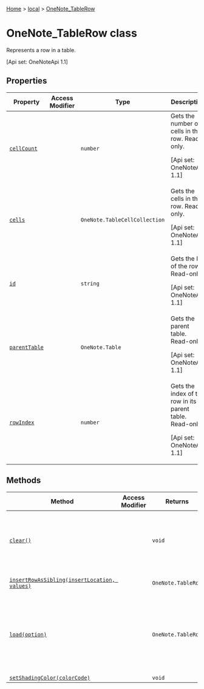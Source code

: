[Home](./index) &gt; [local](local.md) &gt; [OneNote\_TableRow](local.onenote_tablerow.md)

# OneNote\_TableRow class

Represents a row in a table. 

 \[Api set: OneNoteApi 1.1\]

## Properties

|  Property | Access Modifier | Type | Description |
|  --- | --- | --- | --- |
|  [`cellCount`](local.onenote_tablerow.cellcount.md) |  | `number` | Gets the number of cells in the row. Read-only. <p/> \[Api set: OneNoteApi 1.1\] |
|  [`cells`](local.onenote_tablerow.cells.md) |  | `OneNote.TableCellCollection` | Gets the cells in the row. Read-only. <p/> \[Api set: OneNoteApi 1.1\] |
|  [`id`](local.onenote_tablerow.id.md) |  | `string` | Gets the ID of the row. Read-only. <p/> \[Api set: OneNoteApi 1.1\] |
|  [`parentTable`](local.onenote_tablerow.parenttable.md) |  | `OneNote.Table` | Gets the parent table. Read-only. <p/> \[Api set: OneNoteApi 1.1\] |
|  [`rowIndex`](local.onenote_tablerow.rowindex.md) |  | `number` | Gets the index of the row in its parent table. Read-only. <p/> \[Api set: OneNoteApi 1.1\] |

## Methods

|  Method | Access Modifier | Returns | Description |
|  --- | --- | --- | --- |
|  [`clear()`](local.onenote_tablerow.clear.md) |  | `void` | Clears the contents of the row. <p/> \[Api set: OneNoteApi 1.1\] |
|  [`insertRowAsSibling(insertLocation, values)`](local.onenote_tablerow.insertrowassibling.md) |  | `OneNote.TableRow` | Inserts a row before or after the current row. |
|  [`load(option)`](local.onenote_tablerow.load.md) |  | `OneNote.TableRow` | Queues up a command to load the specified properties of the object. You must call "context.sync()" before reading the properties. |
|  [`setShadingColor(colorCode)`](local.onenote_tablerow.setshadingcolor.md) |  | `void` |  |


